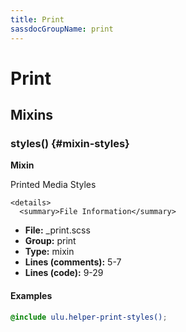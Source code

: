 ```yaml
---
title: Print
sassdocGroupName: print
---
```



# Print





## Mixins




<div class="sassdoc-item-header">

###  styles() {#mixin-styles}

  <div class="sassdoc-item-header__labels">
    <span class="tag tag--primary"><strong>Mixin</strong></span>
  </div>

</div>

  

Printed Media Styles 
    
    

    <details>
      <summary>File Information</summary>
- **File:** _print.scss
- **Group:** print
- **Type:** mixin
- **Lines (comments):** 5-7
- **Lines (code):** 9-29
    </details>
    

#### Examples

      


``` scss
@include ulu.helper-print-styles();
```
  

      
  
  